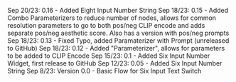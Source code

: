 Sep 20/23: 0.16 - Added Eight Input Number String 
Sep 18/23: 0.15 - Added Combo Parameterizers to reduce number of nodes, allows for common resolution parameters to go to both pos/neg CLIP encode and adds separate pos/neg aesthetic score.  Also has a version with pos/neg prompts
Sep 18/23: 0.13 - Fixed Typo, added Paramaterizer with Prompt (unreleased to GitHub)
Sep 18/23: 0.12 - Added "Parameterizer", allows for parameters to be added to CLIP Encode
Sep 15/23: 0.1 - Added Six Input Number Widget, first release to GitHub
Sep 12/23: 0.05 - Added Six Input Number String
Sep 8/23: Version 0.0 - Basic Flow for Six Input Text Switch